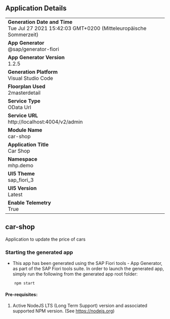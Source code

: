 ## Application Details
|               |
| ------------- |
|**Generation Date and Time**<br>Tue Jul 27 2021 15:42:03 GMT+0200 (Mitteleuropäische Sommerzeit)|
|**App Generator**<br>@sap/generator-fiori|
|**App Generator Version**<br>1.2.5|
|**Generation Platform**<br>Visual Studio Code|
|**Floorplan Used**<br>2masterdetail|
|**Service Type**<br>OData Url|
|**Service URL**<br>http://localhost:4004/v2/admin
|**Module Name**<br>car-shop|
|**Application Title**<br>Car Shop|
|**Namespace**<br>mhp.demo|
|**UI5 Theme**<br>sap_fiori_3|
|**UI5 Version**<br>Latest|
|**Enable Telemetry**<br>True|

## car-shop

Application to update the price of cars

### Starting the generated app

-   This app has been generated using the SAP Fiori tools - App Generator, as part of the SAP Fiori tools suite.  In order to launch the generated app, simply run the following from the generated app root folder:

```
    npm start
```

#### Pre-requisites:

1. Active NodeJS LTS (Long Term Support) version and associated supported NPM version.  (See https://nodejs.org)



